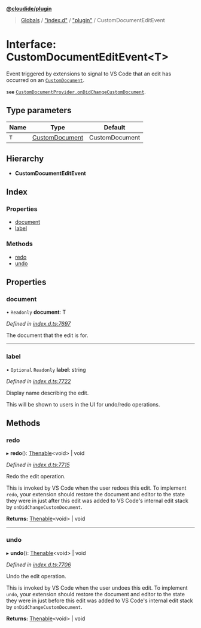 **[@cloudide/plugin](../README.md)**

> [Globals](../README.md) / ["index.d"](../modules/_index_d_.md) / ["plugin"](../modules/_index_d_._plugin_.md) / CustomDocumentEditEvent

# Interface: CustomDocumentEditEvent\<T>

Event triggered by extensions to signal to VS Code that an edit has occurred on an [`CustomDocument`](#CustomDocument).

**`see`** [`CustomDocumentProvider.onDidChangeCustomDocument`](#CustomDocumentProvider.onDidChangeCustomDocument).

## Type parameters

Name | Type | Default |
------ | ------ | ------ |
`T` | [CustomDocument](_index_d_._plugin_.customdocument.md) | CustomDocument |

## Hierarchy

* **CustomDocumentEditEvent**

## Index

### Properties

* [document](_index_d_._plugin_.customdocumenteditevent.md#document)
* [label](_index_d_._plugin_.customdocumenteditevent.md#label)

### Methods

* [redo](_index_d_._plugin_.customdocumenteditevent.md#redo)
* [undo](_index_d_._plugin_.customdocumenteditevent.md#undo)

## Properties

### document

• `Readonly` **document**: T

*Defined in [index.d.ts:7697](https://github.com/shuyaqian/cloudide-plugin-api/blob/57a3a2a/index.d.ts#L7697)*

The document that the edit is for.

___

### label

• `Optional` `Readonly` **label**: string

*Defined in [index.d.ts:7722](https://github.com/shuyaqian/cloudide-plugin-api/blob/57a3a2a/index.d.ts#L7722)*

Display name describing the edit.

This will be shown to users in the UI for undo/redo operations.

## Methods

### redo

▸ **redo**(): [Thenable](_index_d_.thenable.md)\<void> \| void

*Defined in [index.d.ts:7715](https://github.com/shuyaqian/cloudide-plugin-api/blob/57a3a2a/index.d.ts#L7715)*

Redo the edit operation.

This is invoked by VS Code when the user redoes this edit. To implement `redo`, your
extension should restore the document and editor to the state they were in just after this
edit was added to VS Code's internal edit stack by `onDidChangeCustomDocument`.

**Returns:** [Thenable](_index_d_.thenable.md)\<void> \| void

___

### undo

▸ **undo**(): [Thenable](_index_d_.thenable.md)\<void> \| void

*Defined in [index.d.ts:7706](https://github.com/shuyaqian/cloudide-plugin-api/blob/57a3a2a/index.d.ts#L7706)*

Undo the edit operation.

This is invoked by VS Code when the user undoes this edit. To implement `undo`, your
extension should restore the document and editor to the state they were in just before this
edit was added to VS Code's internal edit stack by `onDidChangeCustomDocument`.

**Returns:** [Thenable](_index_d_.thenable.md)\<void> \| void
